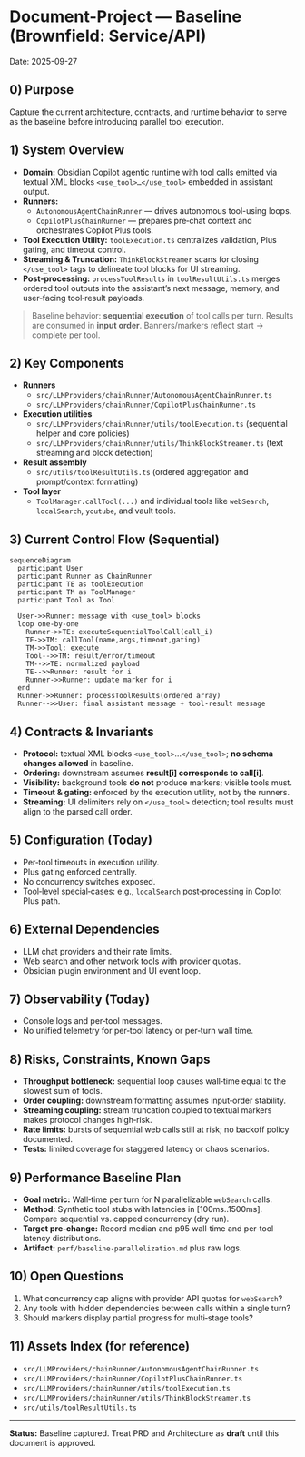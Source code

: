 # Document-Project — Baseline (Brownfield: Service/API)

Date: 2025-09-27

## 0) Purpose

Capture the current architecture, contracts, and runtime behavior to serve as the baseline before introducing parallel tool execution.

## 1) System Overview

- **Domain:** Obsidian Copilot agentic runtime with tool calls emitted via textual XML blocks `<use_tool>…</use_tool>` embedded in assistant output.
- **Runners:**
  - `AutonomousAgentChainRunner` — drives autonomous tool-using loops.
  - `CopilotPlusChainRunner` — prepares pre‑chat context and orchestrates Copilot Plus tools.
- **Tool Execution Utility:** `toolExecution.ts` centralizes validation, Plus gating, and timeout control.
- **Streaming & Truncation:** `ThinkBlockStreamer` scans for closing `</use_tool>` tags to delineate tool blocks for UI streaming.
- **Post‑processing:** `processToolResults` in `toolResultUtils.ts` merges ordered tool outputs into the assistant’s next message, memory, and user‑facing tool‑result payloads.

> Baseline behavior: **sequential execution** of tool calls per turn. Results are consumed in **input order**. Banners/markers reflect start → complete per tool.

## 2) Key Components

- **Runners**
  - `src/LLMProviders/chainRunner/AutonomousAgentChainRunner.ts`
  - `src/LLMProviders/chainRunner/CopilotPlusChainRunner.ts`
- **Execution utilities**
  - `src/LLMProviders/chainRunner/utils/toolExecution.ts` (sequential helper and core policies)
  - `src/LLMProviders/chainRunner/utils/ThinkBlockStreamer.ts` (text streaming and block detection)
- **Result assembly**
  - `src/utils/toolResultUtils.ts` (ordered aggregation and prompt/context formatting)
- **Tool layer**
  - `ToolManager.callTool(...)` and individual tools like `webSearch`, `localSearch`, `youtube`, and vault tools.

## 3) Current Control Flow (Sequential)

```mermaid
sequenceDiagram
  participant User
  participant Runner as ChainRunner
  participant TE as toolExecution
  participant TM as ToolManager
  participant Tool as Tool

  User->>Runner: message with <use_tool> blocks
  loop one-by-one
    Runner->>TE: executeSequentialToolCall(call_i)
    TE->>TM: callTool(name,args,timeout,gating)
    TM->>Tool: execute
    Tool-->>TM: result/error/timeout
    TM-->>TE: normalized payload
    TE-->>Runner: result for i
    Runner->>Runner: update marker for i
  end
  Runner->>Runner: processToolResults(ordered array)
  Runner-->>User: final assistant message + tool-result message
```

## 4) Contracts & Invariants

- **Protocol:** textual XML blocks `<use_tool>`…`</use_tool>`; **no schema changes allowed** in baseline.
- **Ordering:** downstream assumes **result[i] corresponds to call[i]**.
- **Visibility:** background tools **do not** produce markers; visible tools must.
- **Timeout & gating:** enforced by the execution utility, not by the runners.
- **Streaming:** UI delimiters rely on `</use_tool>` detection; tool results must align to the parsed call order.

## 5) Configuration (Today)

- Per‑tool timeouts in execution utility.
- Plus gating enforced centrally.
- No concurrency switches exposed.
- Tool‑level special‑cases: e.g., `localSearch` post‑processing in Copilot Plus path.

## 6) External Dependencies

- LLM chat providers and their rate limits.
- Web search and other network tools with provider quotas.
- Obsidian plugin environment and UI event loop.

## 7) Observability (Today)

- Console logs and per‑tool messages.
- No unified telemetry for per‑tool latency or per‑turn wall time.

## 8) Risks, Constraints, Known Gaps

- **Throughput bottleneck:** sequential loop causes wall‑time equal to the slowest sum of tools.
- **Order coupling:** downstream formatting assumes input‑order stability.
- **Streaming coupling:** stream truncation coupled to textual markers makes protocol changes high‑risk.
- **Rate limits:** bursts of sequential web calls still at risk; no backoff policy documented.
- **Tests:** limited coverage for staggered latency or chaos scenarios.

## 9) Performance Baseline Plan

- **Goal metric:** Wall‑time per turn for N parallelizable `webSearch` calls.
- **Method:** Synthetic tool stubs with latencies in [100ms..1500ms]. Compare sequential vs. capped concurrency (dry run).
- **Target pre‑change:** Record median and p95 wall‑time and per‑tool latency distributions.
- **Artifact:** `perf/baseline-parallelization.md` plus raw logs.

## 10) Open Questions

1. What concurrency cap aligns with provider API quotas for `webSearch`?
2. Any tools with hidden dependencies between calls within a single turn?
3. Should markers display partial progress for multi‑stage tools?

## 11) Assets Index (for reference)

- `src/LLMProviders/chainRunner/AutonomousAgentChainRunner.ts`
- `src/LLMProviders/chainRunner/CopilotPlusChainRunner.ts`
- `src/LLMProviders/chainRunner/utils/toolExecution.ts`
- `src/LLMProviders/chainRunner/utils/ThinkBlockStreamer.ts`
- `src/utils/toolResultUtils.ts`

---

**Status:** Baseline captured. Treat PRD and Architecture as **draft** until this document is approved.
